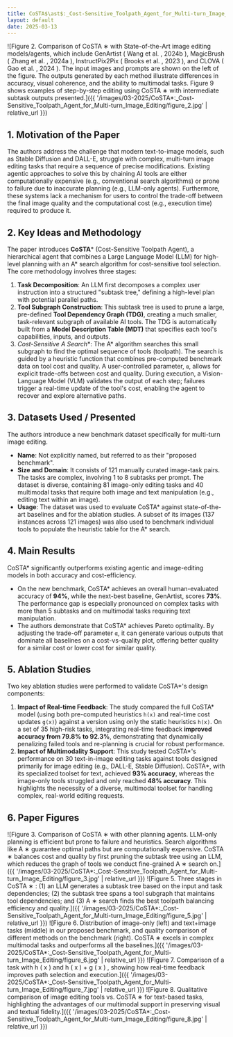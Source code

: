```yaml
---
title: CoSTA$\ast$:_Cost-Sensitive_Toolpath_Agent_for_Multi-turn_Image_Editing
layout: default
date: 2025-03-13
---
```

![Figure 2. Comparison of CoSTA ∗ with State-of-the-Art image editing models/agents, which include GenArtist ( Wang et al. , 2024b ), MagicBrush ( Zhang et al. , 2024a ), InstructPix2Pix ( Brooks et al. , 2023 ), and CLOVA ( Gao et al. , 2024 ). The input images and prompts are shown on the left of the figure. The outputs generated by each method illustrate differences in accuracy, visual coherence, and the ability to multimodal tasks. Figure 9 shows examples of step-by-step editing using CoSTA ∗ with intermediate subtask outputs presented.]({{ '/images/03-2025/CoSTA$\ast$:_Cost-Sensitive_Toolpath_Agent_for_Multi-turn_Image_Editing/figure_2.jpg' | relative_url }})
## 1. Motivation of the Paper
The authors address the challenge that modern text-to-image models, such as Stable Diffusion and DALL-E, struggle with complex, multi-turn image editing tasks that require a sequence of precise modifications. Existing agentic approaches to solve this by chaining AI tools are either computationally expensive (e.g., conventional search algorithms) or prone to failure due to inaccurate planning (e.g., LLM-only agents). Furthermore, these systems lack a mechanism for users to control the trade-off between the final image quality and the computational cost (e.g., execution time) required to produce it.

## 2. Key Ideas and Methodology
The paper introduces **CoSTA*** (Cost-Sensitive Toolpath Agent), a hierarchical agent that combines a Large Language Model (LLM) for high-level planning with an A* search algorithm for cost-sensitive tool selection. The core methodology involves three stages:
1.  **Task Decomposition**: An LLM first decomposes a complex user instruction into a structured "subtask tree," defining a high-level plan with potential parallel paths.
2.  **Tool Subgraph Construction**: This subtask tree is used to prune a large, pre-defined **Tool Dependency Graph (TDG)**, creating a much smaller, task-relevant subgraph of available AI tools. The TDG is automatically built from a **Model Description Table (MDT)** that specifies each tool's capabilities, inputs, and outputs.
3.  **Cost-Sensitive A* Search**: The A* algorithm searches this small subgraph to find the optimal sequence of tools (toolpath). The search is guided by a heuristic function that combines pre-computed benchmark data on tool cost and quality. A user-controlled parameter, `α`, allows for explicit trade-offs between cost and quality. During execution, a Vision-Language Model (VLM) validates the output of each step; failures trigger a real-time update of the tool's cost, enabling the agent to recover and explore alternative paths.

## 3. Datasets Used / Presented
The authors introduce a new benchmark dataset specifically for multi-turn image editing.
*   **Name**: Not explicitly named, but referred to as their "proposed benchmark".
*   **Size and Domain**: It consists of 121 manually curated image-task pairs. The tasks are complex, involving 1 to 8 subtasks per prompt. The dataset is diverse, containing 81 image-only editing tasks and 40 multimodal tasks that require both image and text manipulation (e.g., editing text within an image).
*   **Usage**: The dataset was used to evaluate CoSTA* against state-of-the-art baselines and for the ablation studies. A subset of its images (137 instances across 121 images) was also used to benchmark individual tools to populate the heuristic table for the A* search.

## 4. Main Results
CoSTA* significantly outperforms existing agentic and image-editing models in both accuracy and cost-efficiency.
*   On the new benchmark, CoSTA* achieves an overall human-evaluated accuracy of **94%**, while the next-best baseline, GenArtist, scores **73%**. The performance gap is especially pronounced on complex tasks with more than 5 subtasks and on multimodal tasks requiring text manipulation.
*   The authors demonstrate that CoSTA* achieves Pareto optimality. By adjusting the trade-off parameter `α`, it can generate various outputs that dominate all baselines on a cost-vs-quality plot, offering better quality for a similar cost or lower cost for similar quality.

## 5. Ablation Studies
Two key ablation studies were performed to validate CoSTA*'s design components:

1.  **Impact of Real-time Feedback**: The study compared the full CoSTA* model (using both pre-computed heuristics `h(x)` and real-time cost updates `g(x)`) against a version using only the static heuristics `h(x)`. On a set of 35 high-risk tasks, integrating real-time feedback **improved accuracy from 79.8% to 92.3%**, demonstrating that dynamically penalizing failed tools and re-planning is crucial for robust performance.
2.  **Impact of Multimodality Support**: This study tested CoSTA*'s performance on 30 text-in-image editing tasks against tools designed primarily for image editing (e.g., DALL-E, Stable Diffusion). CoSTA*, with its specialized toolset for text, achieved **93% accuracy**, whereas the image-only tools struggled and only reached **48% accuracy**. This highlights the necessity of a diverse, multimodal toolset for handling complex, real-world editing requests.

## 6. Paper Figures
![Figure 3. Comparison of CoSTA ∗ with other planning agents. LLM-only planning is efficient but prone to failure and heuristics. Search algorithms like A ∗ guarantee optimal paths but are computationally expensive. CoSTA ∗ balances cost and quality by first pruning the subtask tree using an LLM, which reduces the graph of tools we conduct fine-grained A ∗ search on.]({{ '/images/03-2025/CoSTA$\ast$:_Cost-Sensitive_Toolpath_Agent_for_Multi-turn_Image_Editing/figure_3.jpg' | relative_url }})
![Figure 5. Three stages in CoSTA ∗ : (1) an LLM generates a subtask tree based on the input and task dependencies; (2) the subtask tree spans a tool subgraph that maintains tool dependencies; and (3) A ∗ search finds the best toolpath balancing efficiency and quality.]({{ '/images/03-2025/CoSTA$\ast$:_Cost-Sensitive_Toolpath_Agent_for_Multi-turn_Image_Editing/figure_5.jpg' | relative_url }})
![Figure 6. Distribution of image-only (left) and text+image tasks (middle) in our proposed benchmark, and quality comparison of different methods on the benchmark (right). CoSTA ∗ excels in complex multimodal tasks and outperforms all the baselines.]({{ '/images/03-2025/CoSTA$\ast$:_Cost-Sensitive_Toolpath_Agent_for_Multi-turn_Image_Editing/figure_6.jpg' | relative_url }})
![Figure 7. Comparison of a task with h ( x ) and h ( x ) + g ( x ) , showing how real-time feedback improves path selection and execution.]({{ '/images/03-2025/CoSTA$\ast$:_Cost-Sensitive_Toolpath_Agent_for_Multi-turn_Image_Editing/figure_7.jpg' | relative_url }})
![Figure 8. Qualitative comparison of image editing tools vs. CoSTA ∗ for text-based tasks, highlighting the advantages of our multimodal support in preserving visual and textual fidelity.]({{ '/images/03-2025/CoSTA$\ast$:_Cost-Sensitive_Toolpath_Agent_for_Multi-turn_Image_Editing/figure_8.jpg' | relative_url }})
